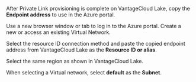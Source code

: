 After Private Link provisioning is complete on VantageCloud Lake, copy the **Endpoint address** to use in the Azure portal.

Use a new browser window or tab to log in to the Azure portal. Create a new or access an existing Virtual Network.

Select the resource ID connection method and paste the copied endpoint address from VantageCloud Lake as the **Resource ID or alias**.

Select the same region as shown in VantageCloud Lake.

When selecting a Virtual network, select **default** as the **Subnet**.

